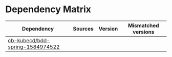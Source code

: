 # Dependency Matrix

Dependency | Sources | Version | Mismatched versions
---------- | ------- | ------- | -------------------
[cb-kubecd/bdd-spring-1584974522](https://github.com/cb-kubecd/bdd-spring-1584974522.git) |  | []() | 

